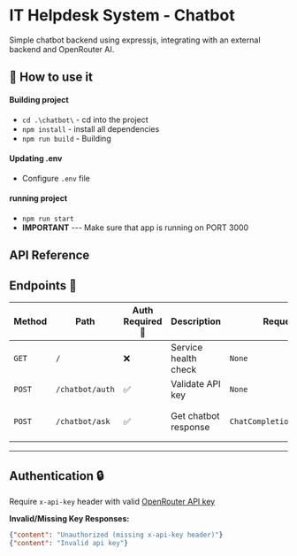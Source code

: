 # IT Helpdesk System - Chatbot

Simple chatbot backend using expressjs, integrating with an external backend and OpenRouter AI.

## 🚀 How to use it

#### Building project

- `cd .\chatbot\` - cd into the project
- `npm install` - install all dependencies
- `npm run build` - Building

#### Updating .env

- Configure `.env` file

#### running project

- `npm run start`
- **IMPORTANT** --- Make sure that app is running on PORT 3000

## API Reference

## Endpoints 🔌

| Method | Path            | Auth Required 🔑 | Description          | Request Body                   | Success Response                       | Status Codes 🔢 |
| ------ | --------------- | ---------------- | -------------------- | ------------------------------ | -------------------------------------- | --------------- |
| `GET`  | `/`             | ❌               | Service health check | `None`                         | `{"content": "all ok"}`                | 200 OK          |
| `POST` | `/chatbot/auth` | ✅               | Validate API key     | `None`                         | `{"content": "Authorized"}`            | 202 Accepted    |
| `POST` | `/chatbot/ask`  | ✅               | Get chatbot response | `ChatCompletionMessageParam[]` | `{"content": "Chatbot response here"}` | 200 OK          |

---

## Authentication 🔒

Require `x-api-key` header with valid [OpenRouter API key](https://openrouter.ai/keys)

**Invalid/Missing Key Responses:**

```json
{"content": "Unauthorized (missing x-api-key header)"}
{"content": "Invalid api key"}

```
